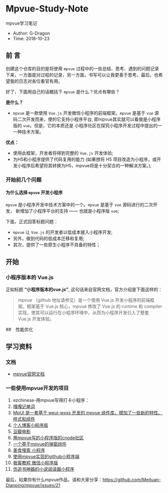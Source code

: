 # Mpvue-Study-Note
mpvue学习笔记

 - Author: G-Dragon
 - Time:   2018-10-23


## 前 言

创建这个仓库的目的是将使用 `mpvue` 过程中的一些总结、思考、遇到的问题记录下来，一方面是对过程的记录，另一方面，书写可以让我更善于思考。最后，也希望我的日志对各位看官有用。

好了，下面用自己的话概括下 `mpvue` 是什么？优点有哪些？

**是什么？**
 - `mpvue` 是一款使用 `Vue.js` 开发微信小程序的前端框架。`mpvue` 是基于 `vue` 源码二次开发而来，使的它支持小程序平台, 即mpvue其实就可以看做是小程序版的 `vue`。但是，它的本质还是 小程序社区在探究小程序开发过程中提出的一一种技术方案。

**优点：**
 - 使用此框架，开发者将得到完整的 `Vue.js` 开发体验;
 - 为H5和小程序提供了代码复用的能力 (如果想将 H5 项目改造为小程序，或开发小程序后希望将其转换为H5，mpvue将是十分契合的一种解决方案。);



### 开始前几个问题

#### 为什么选择 `mpvue` 开发小程序

`mpvue` 是小程序开发中技术方案中的一个。`mpvue` 是基于 `vue` 源码进行的二次开发， 新增加了小程序平台的支持 —— 也就是小程序版 `vue`;

下面，正式回答标题问题：
 - `mpvue` 让 `Vue.js` 的开发者以低成本接入小程序开发;
 - 另外，做到代码的低成本迁移和复用;
 - 其次，提供了一些原生小程序不具备的特性；



## 开始

### 小程序版本的 Vue.js

正如标题 **“小程序版本的vue.js”**, 这句话来自官网文档，官方介绍是下面这样的：

> mpvue （github 地址请参见）是一个使用 Vue.js 开发小程序的前端框架。框架基于 Vue.js 核心，mpvue 修改了 Vue.js 的 runtime 和 compiler 实现，使其可以运行在小程序环境中，从而为小程序开发引入了整套 Vue.js 开发体验。



##　性能优化



## 学习资料

### 文档
 - [mpvue官网文档](http://mpvue.com/)

### 一些使用mpvue开发的项目
 1. ezchinese-用mpvue写得打卡小程序： 
 2. [嘎嘎记单词]( https://github.com/gagaprince/BrainStormWxApp)
 3. [MpUI 是一套基于 weui-wxss 开发的 mpvue 组件库，增加了一些新的特性、样式和组件](https://gon.gyeq.in/mpui/#/)
 4. [个人博客小程序版](https://github.com/overxue/mpblog)
 5. [豆瓣电影](https://github.com/mini-mpvue/mpvue-douban)
 6. [用mpvue写的小程序版的cnode社区](https://github.com/jaxQin/mpvue-cnode)
 7. [一个基于mpvue的弹窗组件](https://github.com/noahlam/mpvue-toast)
 8. [美食搜索 小程序](https://github.com/xiaoshengkai/mpvue-FG)
 9. [使用mpvue实现的github小程序端](https://github.com/cheesekun/wx-github)
 10. [极客教程 微信小程序版](https://github.com/cllgeek/geekjc-weixin)
 11. [仿追书神器的小说阅读器小程序](https://github.com/zprial/wx-book)


最后，如果你有什么mpvue作品，请和大家分享：https://github.com/Meituan-Dianping/mpvue/issues/21

